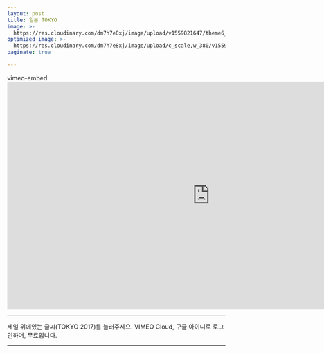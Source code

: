 ```yaml
---
layout: post
title: 일본 TOKYO
image: >-
  https://res.cloudinary.com/dm7h7e8xj/image/upload/v1559821647/theme6_qeeojf.jpg
optimized_image: >-
  https://res.cloudinary.com/dm7h7e8xj/image/upload/c_scale,w_380/v1559821647/theme6_qeeojf.jpg
paginate: true

---
```


vimeo-embed: <iframe src="https://player.vimeo.com/video/245118304?portrait=0" width="936" height="527" frameborder="0" webkitallowfullscreen mozallowfullscreen allowfullscreen></iframe>

---

제일 위에있는 글씨(TOKYO 2017)를 눌러주세요.
VIMEO Cloud, 구글 아이디로 로그인하며, 무료입니다.

---

